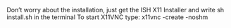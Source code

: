 Don’t worry about the installation, just get the ISH X11 Installer and write sh install.sh in the terminal
To start X11VNC type: x11vnc -create -noshm
